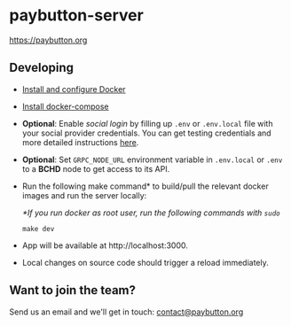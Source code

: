 # paybutton-server

https://paybutton.org

## Developing
- [Install and configure Docker](https://docs.docker.com/get-docker/)
- [Install docker-compose](https://docs.docker.com/compose/install/)
- **Optional**: Enable _social login_ by filling up `.env` or `.env.local` file with your social provider credentials. You can get testing credentials and more detailed instructions [here](https://supertokens.com/docs/thirdpartyemailpassword/quick-setup/backend#2-initialise-supertokens).
- **Optional**: Set `GRPC_NODE_URL` environment variable in `.env.local` or `.env` to a **BCHD** node to get access to its API.
- Run the following make command* to build/pull the relevant docker images and run the server locally:

  _*If you run docker as root user, run the following commands with `sudo`_
    ```
    make dev
    ```
- App will be available at http://localhost:3000.
- Local changes on source code should trigger a reload immediately.

## Want to join the team?

Send us an email and we'll get in touch: contact@paybutton.org


